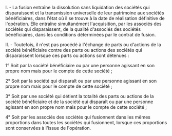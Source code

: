 I. - La fusion entraîne la dissolution sans liquidation des sociétés qui disparaissent et la transmission universelle de leur patrimoine aux sociétés bénéficiaires, dans l'état où il se trouve à la date de réalisation définitive de l'opération. Elle entraîne simultanément l'acquisition, par les associés des sociétés qui disparaissent, de la qualité d'associés des sociétés bénéficiaires, dans les conditions déterminées par le contrat de fusion.

II. - Toutefois, il n'est pas procédé à l'échange de parts ou d'actions de la société bénéficiaire contre des parts ou actions des sociétés qui disparaissent lorsque ces parts ou actions sont détenues :

1° Soit par la société bénéficiaire ou par une personne agissant en son propre nom mais pour le compte de cette société ;

2° Soit par la société qui disparaît ou par une personne agissant en son propre nom mais pour le compte de cette société ;

3° Soit par une société qui détient la totalité des parts ou actions de la société bénéficiaire et de la société qui disparaît ou par une personne agissant en son propre nom mais pour le compte de cette société ;

4° Soit par les associés des sociétés qui fusionnent dans les mêmes proportions dans toutes les sociétés qui fusionnent, lorsque ces proportions sont conservées à l'issue de l'opération.
